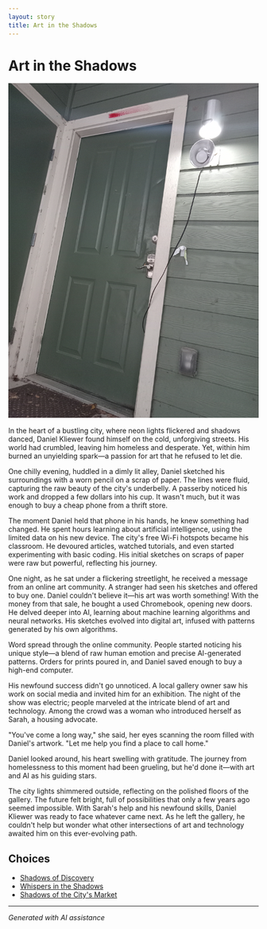 ```yaml
---
layout: story
title: Art in the Shadows
---
```


# Art in the Shadows

![Art in the Shadows](/input_images/20221113_162309.jpg)

In the heart of a bustling city, where neon lights flickered and shadows danced, Daniel Kliewer found himself on the cold, unforgiving streets. His world had crumbled, leaving him homeless and desperate. Yet, within him burned an unyielding spark—a passion for art that he refused to let die.

One chilly evening, huddled in a dimly lit alley, Daniel sketched his surroundings with a worn pencil on a scrap of paper. The lines were fluid, capturing the raw beauty of the city's underbelly. A passerby noticed his work and dropped a few dollars into his cup. It wasn't much, but it was enough to buy a cheap phone from a thrift store.

The moment Daniel held that phone in his hands, he knew something had changed. He spent hours learning about artificial intelligence, using the limited data on his new device. The city's free Wi-Fi hotspots became his classroom. He devoured articles, watched tutorials, and even started experimenting with basic coding. His initial sketches on scraps of paper were raw but powerful, reflecting his journey.

One night, as he sat under a flickering streetlight, he received a message from an online art community. A stranger had seen his sketches and offered to buy one. Daniel couldn't believe it—his art was worth something! With the money from that sale, he bought a used Chromebook, opening new doors. He delved deeper into AI, learning about machine learning algorithms and neural networks. His sketches evolved into digital art, infused with patterns generated by his own algorithms.

Word spread through the online community. People started noticing his unique style—a blend of raw human emotion and precise AI-generated patterns. Orders for prints poured in, and Daniel saved enough to buy a high-end computer.

His newfound success didn't go unnoticed. A local gallery owner saw his work on social media and invited him for an exhibition. The night of the show was electric; people marveled at the intricate blend of art and technology. Among the crowd was a woman who introduced herself as Sarah, a housing advocate.

"You've come a long way," she said, her eyes scanning the room filled with Daniel's artwork. "Let me help you find a place to call home."

Daniel looked around, his heart swelling with gratitude. The journey from homelessness to this moment had been grueling, but he'd done it—with art and AI as his guiding stars.

The city lights shimmered outside, reflecting on the polished floors of the gallery. The future felt bright, full of possibilities that only a few years ago seemed impossible. With Sarah's help and his newfound skills, Daniel Kliewer was ready to face whatever came next. As he left the gallery, he couldn't help but wonder what other intersections of art and technology awaited him on this ever-evolving path.


## Choices

* [Shadows of Discovery](/_stories/130188528_3781238605303881_7510459135709865265_n)
* [Whispers in the Shadows](/_stories/20221113_161248)
* [Shadows of the City's Market](/_stories/463314582_8751461421614883_6093502764820900015_n)


---
*Generated with AI assistance*
